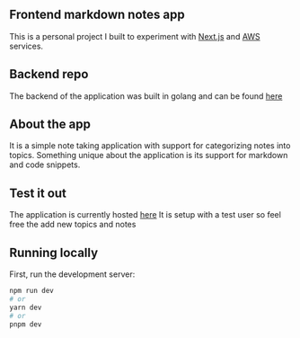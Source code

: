 ## Frontend markdown notes app

This is a personal project I built to experiment with [Next.js](https://nextjs.org/) and [AWS](https://aws.amazon.com/) services.

## Backend repo

The backend of the application was built in golang and can be found [here](https://github.com/KyleJonesNV/go-service-notes)

## About the app

It is a simple note taking application with support for categorizing notes into topics.
Something unique about the application is its support for markdown and code snippets.

## Test it out

The application is currently hosted [here](http://frontend-notes.s3-website-eu-west-1.amazonaws.com/)
It is setup with a test user so feel free the add new topics and notes

## Running locally

First, run the development server:

```bash
npm run dev
# or
yarn dev
# or
pnpm dev
```

